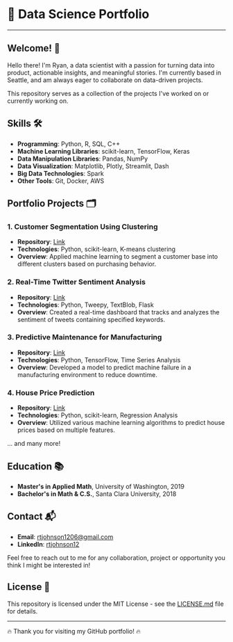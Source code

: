 # 📁 Data Science Portfolio

---

## Welcome! 👋

Hello there! I'm Ryan, a data scientist with a passion for turning data into product, actionable insights, and meaningful stories. I'm currently based in Seattle, and am always eager to collaborate on data-driven projects.

This repository serves as a collection of the projects I've worked on or currently working on.

## Skills 🛠

- **Programming**: Python, R, SQL, C++
- **Machine Learning Libraries**: scikit-learn, TensorFlow, Keras
- **Data Manipulation Libraries**: Pandas, NumPy
- **Data Visualization**: Matplotlib, Plotly, Streamlit, Dash
- **Big Data Technologies**: Spark
- **Other Tools**: Git, Docker, AWS

## Portfolio Projects 🗂

### 1. Customer Segmentation Using Clustering

- **Repository**: [Link](https://github.com/YourUsername/Customer-Segmentation)
- **Technologies**: Python, scikit-learn, K-means clustering
- **Overview**: Applied machine learning to segment a customer base into different clusters based on purchasing behavior.

### 2. Real-Time Twitter Sentiment Analysis

- **Repository**: [Link](https://github.com/YourUsername/Twitter-Sentiment-Analysis)
- **Technologies**: Python, Tweepy, TextBlob, Flask
- **Overview**: Created a real-time dashboard that tracks and analyzes the sentiment of tweets containing specified keywords.

### 3. Predictive Maintenance for Manufacturing

- **Repository**: [Link](https://github.com/YourUsername/Predictive-Maintenance)
- **Technologies**: Python, TensorFlow, Time Series Analysis
- **Overview**: Developed a model to predict machine failure in a manufacturing environment to reduce downtime.

### 4. House Price Prediction

- **Repository**: [Link](https://github.com/YourUsername/House-Price-Prediction)
- **Technologies**: Python, scikit-learn, Regression Analysis
- **Overview**: Utilized various machine learning algorithms to predict house prices based on multiple features.

... and many more!

## Education 📚

- **Master's in Applied Math**, University of Washington, 2019
- **Bachelor's in Math & C.S.**, Santa Clara University, 2018

## Contact 📬

- **Email**: rtjohnson1206@gmail.com
- **LinkedIn**: [rtjohnson12](https://www.linkedin.com/in/rtjohnson12/)

Feel free to reach out to me for any collaboration, project or opportunity you think I might be interested in!

## License 📜

This repository is licensed under the MIT License - see the [LICENSE.md](LICENSE.md) file for details.

---

🔥 Thank you for visiting my GitHub portfolio! 🔥
